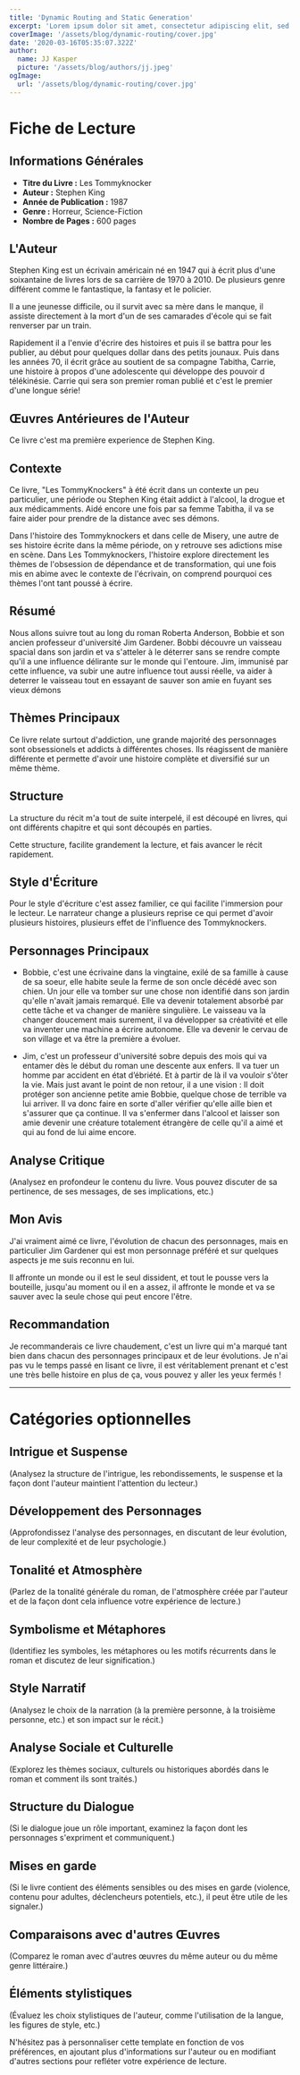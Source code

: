 ```yaml
---
title: 'Dynamic Routing and Static Generation'
excerpt: 'Lorem ipsum dolor sit amet, consectetur adipiscing elit, sed do eiusmod tempor incididunt ut labore et dolore magna aliqua. Praesent elementum facilisis leo vel fringilla est ullamcorper eget. At imperdiet dui accumsan sit amet nulla facilities morbi tempus.'
coverImage: '/assets/blog/dynamic-routing/cover.jpg'
date: '2020-03-16T05:35:07.322Z'
author:
  name: JJ Kasper
  picture: '/assets/blog/authors/jj.jpeg'
ogImage:
  url: '/assets/blog/dynamic-routing/cover.jpg'
---
```


# Fiche de Lecture

## Informations Générales
- **Titre du Livre :** Les Tommyknocker
- **Auteur :** Stephen King
- **Année de Publication :** 1987
- **Genre :** Horreur, Science-Fiction
- **Nombre de Pages :** 600 pages

## L'Auteur

Stephen King est un écrivain américain né en 1947 qui à écrit plus d'une soixantaine de livres lors de sa carrière de 1970 à 2010. De plusieurs genre différent comme le fantastique, la fantasy et le policier.

Il a une jeunesse difficile, ou il survit avec sa mère dans le manque, il assiste directement à la mort d'un de ses camarades d'école qui se fait renverser par un train.

Rapidement il a l'envie d'écrire des histoires et puis il se battra pour les publier, au début pour quelques dollar dans des petits jounaux. Puis dans les années 70, il écrit grâce au soutient de sa compagne Tabitha, Carrie, une histoire à propos d'une adolescente qui développe des pouvoir d télékinésie. Carrie qui sera son premier roman publié et c'est le premier d'une longue série!

## Œuvres Antérieures de l'Auteur
Ce livre c'est ma première experience de Stephen King.

## Contexte
Ce livre, "Les TommyKnockers" à été écrit dans un contexte un peu particulier, une période ou Stephen King était addict à l'alcool, la drogue et aux médicamments. Aidé encore une fois par sa femme Tabitha, il va se faire aider pour prendre de la distance avec ses démons.

Dans l'histoire des Tommyknockers et dans celle de Misery, une autre de ses histoire écrite dans la même période, on y retrouve ses adictions mise en scène. Dans Les Tommyknockers, l'histoire explore directement les thèmes de l'obsession de dépendance et de transformation, qui une fois mis en abime avec le contexte de l'écrivain, on comprend pourquoi ces thèmes l'ont tant poussé à écrire.

## Résumé

Nous allons suivre tout au long du roman Roberta Anderson, Bobbie et son ancien professeur d'université Jim Gardener.
Bobbi découvre un vaisseau spacial dans son jardin et va s'atteler à le déterrer sans se rendre compte qu'il a une influence délirante sur le monde qui l'entoure.
Jim, immunisé par cette influence, va subir une autre influence tout aussi réelle, va aider à deterrer le vaisseau tout en essayant de sauver son amie en fuyant ses vieux démons

## Thèmes Principaux

Ce livre relate surtout d'addiction, une grande majorité des personnages sont obsessionels et addicts à différentes choses. Ils réagissent de manière différente et permette d'avoir une histoire complète et diversifié sur un même thème.


## Structure
La structure du récit m'a tout de suite interpelé, il est découpé en livres, qui ont différents chapitre et qui sont découpés en parties.

Cette structure, facilite grandement la lecture, et fais avancer le récit rapidement.

## Style d'Écriture

Pour le style d'écriture c'est assez familier, ce qui facilite l'immersion pour le lecteur. Le narrateur change a plusieurs reprise ce qui permet d'avoir plusieurs histoires, plusieurs effet de l'influence des Tommyknockers.

## Personnages Principaux
* Bobbie, c'est une écrivaine dans la vingtaine, exilé de sa famille à cause de sa soeur, elle habite seule la ferme de son oncle décédé avec son chien. Un jour elle va tomber sur une chose non identifié dans son jardin qu'elle n'avait jamais remarqué. Elle va devenir totalement absorbé par cette tâche et va changer de manière singulière. Le vaisseau va la changer doucement mais surement, il va développer sa créativité et elle va inventer une machine a écrire autonome. Elle va devenir le cervau de son village et va être la première a évoluer.

* Jim, c'est un professeur d'université sobre depuis des mois qui va entamer dès le début du roman une descente aux enfers. Il va tuer un homme par accident en état d’ébriété. Et à partir de là il va vouloir s'ôter la vie. Mais just avant le point de non retour, il a une vision : Il doit protéger son ancienne petite amie Bobbie, quelque chose de terrible va lui arriver. Il va donc faire en sorte d'aller vérifier qu'elle aille bien et s'assurer que ça continue. Il va s'enfermer dans l'alcool et laisser son amie devenir une créature totalement étrangère de celle qu'il a aimé et qui au fond de lui aime encore.


## Analyse Critique

(Analysez en profondeur le contenu du livre. Vous pouvez discuter de sa pertinence, de ses messages, de ses implications, etc.)

## Mon Avis

J'ai vraiment aimé ce livre, l'évolution de chacun des personnages, mais en particulier Jim Gardener qui est mon personnage préféré et sur quelques aspects je me suis reconnu en lui.

Il affronte un monde ou il est le seul dissident, et tout le pousse vers la bouteille, jusqu'au moment ou il en a assez, il affronte le monde et va se sauver avec la seule chose qui peut encore l'être.

## Recommandation

Je recommanderais ce livre chaudement, c'est un livre qui m'a marqué tant bien dans chacun des personnages principaux et de leur évolutions. Je n'ai pas vu le temps passé en lisant ce livre, il est véritablement prenant et c'est une très belle histoire en plus de ça, vous pouvez y aller les yeux fermés ! 



---


# Catégories optionnelles

## Intrigue et Suspense
(Analysez la structure de l'intrigue, les rebondissements, le suspense et la façon dont l'auteur maintient l'attention du lecteur.)

## Développement des Personnages
(Approfondissez l'analyse des personnages, en discutant de leur évolution, de leur complexité et de leur psychologie.)

## Tonalité et Atmosphère
(Parlez de la tonalité générale du roman, de l'atmosphère créée par l'auteur et de la façon dont cela influence votre expérience de lecture.)

## Symbolisme et Métaphores
(Identifiez les symboles, les métaphores ou les motifs récurrents dans le roman et discutez de leur signification.)

## Style Narratif
(Analysez le choix de la narration (à la première personne, à la troisième personne, etc.) et son impact sur le récit.)

## Analyse Sociale et Culturelle
(Explorez les thèmes sociaux, culturels ou historiques abordés dans le roman et comment ils sont traités.)

## Structure du Dialogue
(Si le dialogue joue un rôle important, examinez la façon dont les personnages s'expriment et communiquent.)

## Mises en garde
(Si le livre contient des éléments sensibles ou des mises en garde (violence, contenu pour adultes, déclencheurs potentiels, etc.), il peut être utile de les signaler.)

## Comparaisons avec d'autres Œuvres
(Comparez le roman avec d'autres œuvres du même auteur ou du même genre littéraire.)

## Éléments stylistiques
(Évaluez les choix stylistiques de l'auteur, comme l'utilisation de la langue, les figures de style, etc.)


N'hésitez pas à personnaliser cette template en fonction de vos préférences, en ajoutant plus d'informations sur l'auteur ou en modifiant d'autres sections pour refléter votre expérience de lecture.
